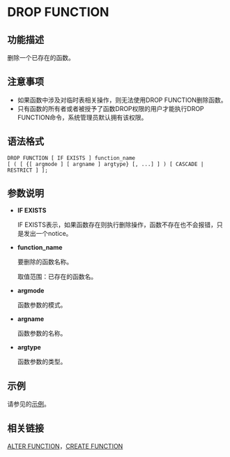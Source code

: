 # DROP FUNCTION<a name="ZH-CN_TOPIC_0289900712"></a>

## 功能描述<a name="zh-cn_topic_0283137306_zh-cn_topic_0237122138_zh-cn_topic_0059778261_se0a88dccf4a449189e3598bd873250fe"></a>

删除一个已存在的函数。

## 注意事项<a name="zh-cn_topic_0283137306_zh-cn_topic_0237122138_zh-cn_topic_0059778261_s8faef0d4b5934393b67d84ec2e34b07d"></a>

-   如果函数中涉及对临时表相关操作，则无法使用DROP FUNCTION删除函数。
-   只有函数的所有者或者被授予了函数DROP权限的用户才能执行DROP FUNCTION命令，系统管理员默认拥有该权限。

## 语法格式<a name="zh-cn_topic_0283137306_zh-cn_topic_0237122138_zh-cn_topic_0059778261_s1aad0e4026434244b8879b36ec9adaff"></a>

```
DROP FUNCTION [ IF EXISTS ] function_name 
[ ( [ {[ argmode ] [ argname ] argtype} [, ...] ] ) [ CASCADE | RESTRICT ] ];
```

## 参数说明<a name="zh-cn_topic_0283137306_zh-cn_topic_0237122138_zh-cn_topic_0059778261_sf080415ead494e02bd48dbc9ec81a573"></a>

-   **IF EXISTS**

    IF EXISTS表示，如果函数存在则执行删除操作，函数不存在也不会报错，只是发出一个notice。

-   **function\_name**

    要删除的函数名称。

    取值范围：已存在的函数名。

-   **argmode**

    函数参数的模式。

-   **argname**

    函数参数的名称。

-   **argtype**

    函数参数的类型。


## 示例<a name="zh-cn_topic_0283137306_zh-cn_topic_0237122138_zh-cn_topic_0059778261_s4c0a49238b6c41bdbf9c9cbd3aabcf08"></a>

请参见的[示例](CREATE-FUNCTION.md#zh-cn_topic_0283136560_zh-cn_topic_0237122104_zh-cn_topic_0059778837_scc61c5d3cc3e48c1a1ef323652dda821)。

## 相关链接<a name="zh-cn_topic_0283137306_zh-cn_topic_0237122138_zh-cn_topic_0059778261_sf722b7d9e13547449d559364553b790a"></a>

[ALTER FUNCTION](ALTER-FUNCTION.md)，[CREATE FUNCTION](CREATE-FUNCTION.md)

